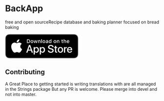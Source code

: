 #  BackApp
free and open sourceRecipe database and baking planner focused on bread baking 

[![Download on the App Store](download_on_the_app_store.svg)](https://apps.apple.com/us/app/back-app/id1574908433) 

## Contributing
A Great Place to getting started is writing translations with are all managed in the Strings package
But any PR is welcome. Please merge into devel and not into master. 

 

